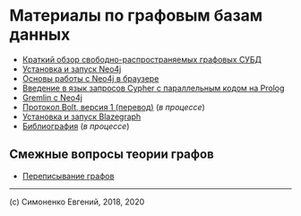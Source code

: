 # Материалы по графовым базам данных

- [Краткий обзор свободно-распространяемых графовых СУБД](./graph-databases-short-review.md)
- [Установка и запуск Neo4j](./neo4j-install-and-run.md)
- [Основы работы с Neo4j в браузере](./neo4j-basics-with-browser.md)
- [Введение в язык запросов Cypher с параллельным кодом на Prolog](./cypher-intro.md)
- [Gremlin с Neo4j](./gremlin-with-neo4j.md)
- [Протокол Bolt, версия 1 (перевод)](./bolt-protocol-v1.md) (_в процессе_)
- [Установка и запуск Blazegraph](blazegraph-install-and-run.md)
- [Библиография](./bibliography.md) (_в процессе_)

## Смежные вопросы теории графов

- [Переписывание графов](./graph-rewriting.wiki)

---

(c) Симоненко Евгений, 2018, 2020
